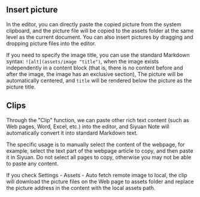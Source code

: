 ## Insert picture

In the editor, you can directly paste the copied picture from the system clipboard, and the picture file will be copied to the assets folder at the same level as the current document. You can also insert pictures by dragging and dropping picture files into the editor.

If you need to specify the image title, you can use the standard Markdown syntax: `![alt](assets/image "title")`, when the image exists independently in a content block (that is, there is no content before and after the image, the image has an exclusive section), The picture will be automatically centered, and `title` will be rendered below the picture as the picture title.

## Clips

Through the "Clip" function, we can paste other rich text content (such as Web pages, Word, Excel, etc.) into the editor, and Siyuan Note will automatically convert it into standard Markdown text.

The specific usage is to manually select the content of the webpage, for example, select the text part of the webpage article to copy, and then paste it in Siyuan. Do not select all pages to copy, otherwise you may not be able to paste any content.

If you check Settings - Assets - Auto fetch remote image to local, the clip will download the picture files on the Web page to assets folder and replace the picture address in the content with the local assets path.
